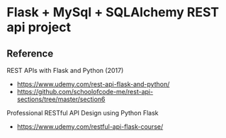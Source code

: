 # Flask + MySql + SQLAlchemy REST api project

## Reference
  REST APIs with Flask and Python (2017)
  - https://www.udemy.com/rest-api-flask-and-python/
  - https://github.com/schoolofcode-me/rest-api-sections/tree/master/section6
  
  Professional RESTful API Design using Python Flask
  - https://www.udemy.com/restful-api-flask-course/
